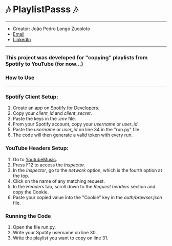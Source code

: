 # 🎶 PlaylistPasss 🎶
---

- Creator: João Pedro Longo Zucoloto
- [Email](joaozuco@gmail.com)
- [LinkedIn](https://www.linkedin.com/in/jo%C3%A3o-pedro-longo-zucoloto-169638182/)

---

### This project was developed for "copying" playlists from Spotify to YouTube (for now...)

### How to Use
---

### Spotify Client Setup:
1. Create an app on [Spotify for Developers](https://developer.spotify.com).
2. Copy your _client_id_ and _client_secret_.
3. Paste the keys in the _.env_ file.
4. From your Spotify account, copy your _username_ or _user_id_.
5. Paste the _username_ or _user_id_ on line 34 in the "run.py" file
6. The code will then generate a valid token with every run.

### YouTube Headers Setup:
1. Go to [YoutubeMusic](https://music.youtube.com/library).
2. Press F12 to access the _Inspector_.
3. In the _Inspector_, go to the _network_ option, which is the fourth option at the top.
4. Click on the name of any matching request.
5. In the _Headers_ tab, scroll down to the _Request headers_ section and copy the Cookie.
6. Paste your copied value into the "Cookie" key in the _auth/browser.json_ file.

### Running the Code
1. Open the file run.py.
2. Write your Spotify username on line 30.
3. Write the playlist you want to copy on line 31.